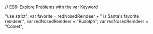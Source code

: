 // ES6: Explore Problems with the var Keyword

"use strict";
var favorite = redNosedReindeer + " is Santa's favorite reindeer.";
var redNosedReindeer = "Rudolph";
var redNosedReindeer = "Comet";
